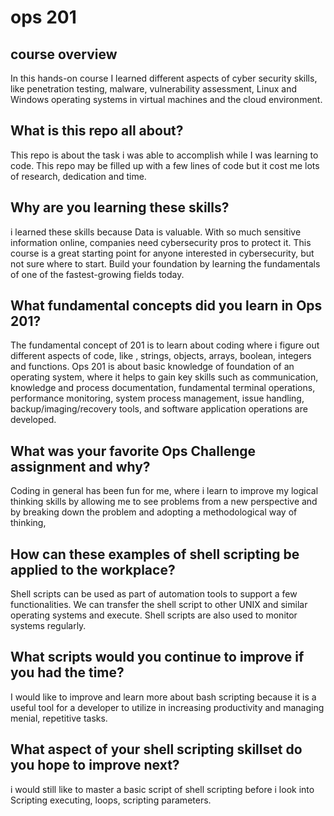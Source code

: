# ops 201



## course overview 





In this hands-on course I learned different aspects of cyber security skills, like penetration testing, malware,  vulnerability assessment, Linux and Windows operating systems in virtual machines and the cloud environment. 



## What is this repo all about?

This repo is about the task i was able to accomplish while I was learning to code. This repo may be filled up with a few lines of code but it cost me lots of research, dedication  and time.



## Why are you learning these skills?

i learned these skills because Data is valuable. With so much sensitive information online, companies need cybersecurity pros to protect it. This course is a great starting point for anyone interested in cybersecurity, but not sure where to start. Build your foundation by learning the fundamentals of one of the fastest-growing fields today.



## What fundamental concepts did you learn in Ops 201?

The fundamental concept of 201 is to learn about coding where i figure out different aspects of code, like , strings, objects, arrays, boolean, integers and functions. Ops 201 is about basic knowledge of  foundation of an operating system, where it helps to gain key skills such as communication, knowledge and process documentation, fundamental terminal operations, performance monitoring, system process management, issue handling, backup/imaging/recovery tools, and software application operations are developed.



## What was your favorite Ops Challenge assignment and why?

Coding in general has been fun for me,  where i learn to improve my logical thinking skills by allowing me to see problems from a new perspective and  by breaking down the problem and adopting a methodological way of thinking,



## How can these examples of shell scripting be applied to the workplace?

Shell scripts can be  used as part of  automation tools to support a few functionalities. We can transfer the shell script to other UNIX and similar operating systems and execute. Shell scripts are also used to monitor systems regularly.



## What scripts would you continue to improve if you had the time?

I would like to improve and learn more about bash scripting because it is a useful tool for a developer to utilize in increasing productivity and managing menial, repetitive tasks.



## What aspect of your shell scripting skillset do you hope to improve next?

i would still like to master a basic script of shell scripting before i look into Scripting executing, loops, scripting parameters.  
